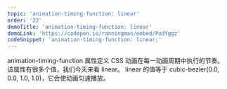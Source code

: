 ```yaml
---
topic: 'animation-timing-function: linear'
order: '22'
demoTitle: 'animation-timing-function: linear'
demoLink: 'https://codepen.io/ranningman/embed/PodYggz'
codeSnippet: 'animation-timing-function: linear;'
---
```


animation-timing-function 属性定义 CSS 动画在每一动画周期中执行的节奏。  
该属性有很多个值，我们今天来看 linear。
linear 的值等于 cubic-bezier(0.0, 0.0, 1.0, 1.0)，它会使动画匀速播放。
